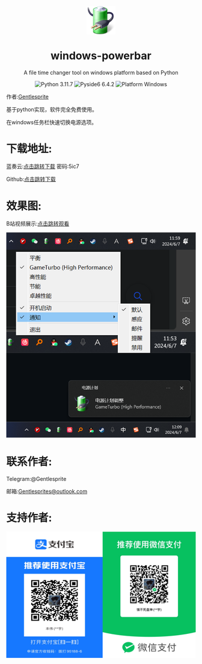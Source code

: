 <p align="center">
  <img width="15%" align="center" src="https://github.com/Gentlesprite/windows-powerbar/blob/main/res/powerbarlogo.png" alt="logo">
</p>
  <h1 align="center">
  windows-powerbar
</h1>
<p align="center">
</p>
<p align="center">
  A file time changer tool on windows platform based on Python
</p>
<p align="center">
  <a style="text-decoration:none">
    <img src="https://img.shields.io/badge/Python-3.11.7-blue.svg?color=00B16A" alt="Python 3.11.7"/>
  </a>
  <a style="text-decoration:none">
    <img src="https://img.shields.io/badge/Pyside6-6.4.2%20-blue?color=00B16A" alt="Pyside6 6.4.2"/>
  </a>
  <a style="text-decoration:none">
    <img src="https://img.shields.io/badge/Platform-Windows%20-blue?color=00B16A" alt="Platform Windows"/>
  </a>
</p>

作者:[Gentlesprite](https://github.com/Gentlesprite)

基于python实现，软件完全免费使用。


在windows任务栏快速切换电源选项。

# 下载地址:
蓝奏云:[点击跳转下载](https://wwm.lanzn.com/b0foivjib) 密码:5ic7

Github:[点击跳转下载](https://github.com/Gentlesprite/Windows-PowerBar/releases)

# 效果图:

B站视频展示:[点击跳转观看](https://www.bilibili.com/video/BV1oy411B7aL/?share_source=copy_web&vd_source=364b06fa5237cb92bdeaf66c7ba13830)

![image](https://github.com/Gentlesprite/windows-powerbar/blob/main/res/show.png)

# 联系作者:
  Telegram:@Gentlesprite

  邮箱:Gentlesprites@outlook.com

# 支持作者:

![image](https://github.com/Gentlesprite/windows-powerbar/blob/main/res/pay.png)

